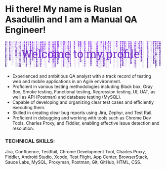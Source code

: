 # Hi there! My name is Ruslan Asadullin and I am a Manual QA Engineer!
![MY cool](https://github.com/RuslanAsadullin/img/blob/main/header.png)
- Experienced and ambitious QA analyst with a track record of testing web and mobile applications in an Agile environment.
- Proficient in various testing methodologies including Black box, Gray Box, Smoke testing, Functional testing, Regression testing, UI, UAT, as well as API (Postman) and database testing (MySQL).
- Capable of developing and organizing clear test cases and efficiently executing them.
- Skilled in creating clear bug reports using Jira, Zephyr, and Test Rail.
- Proficient in debugging and working with tools such as Chrome Dev Tools, Charles Proxy, and Fiddler, enabling effective issue detection and resolution.

### TECHNICAL SKILLS:

Jira, Confluence, TestRail, Chrome Development Tool, Charles Proxy, Fiddler, Android Studio, Xcode, Test Flight, App Center, BrowserStack, Sauce Labs, MySQL, Proxyman, Postman, Git, GitHub, HTML, CSS.


